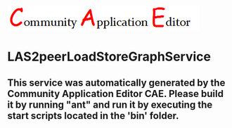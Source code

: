 ![CAE](https://github.com/CAE-Community-Application-Editor/CAE-Deployment-Temp/blob/master/microservice-LAS2peerLoadStoreGraphService/img/logo.png)  

LAS2peerLoadStoreGraphService
===================


This service was automatically generated by the Community Application Editor CAE. Please build it by running "ant" and run it by executing the start scripts located in the 'bin' folder.
---------------
